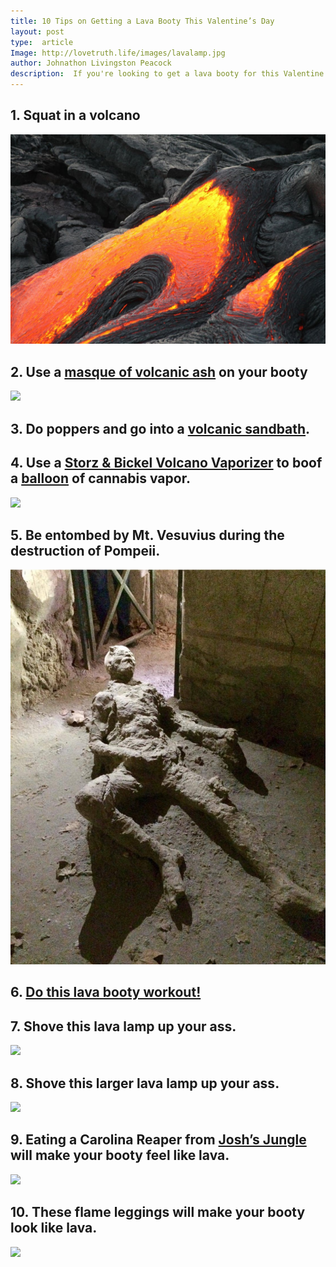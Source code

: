 ```yaml
---
title: 10 Tips on Getting a Lava Booty This Valentine’s Day
layout: post
type:  article
Image: http://lovetruth.life/images/lavalamp.jpg
author: Johnathon Livingston Peacock
description:  If you're looking to get a lava booty for this Valentine's Day, we've got you covered!
---
```

## 1. Squat in a volcano

![](/images/volcano.jpeg)

## 2. Use a [masque of volcanic ash](http://amzn.to/2i7m0sK) on your booty

<a href="https://www.amazon.com/Queen-Helene-Volcanic-Masque-Ounce/dp/B06Y19GQPN/ref=as_li_ss_il?ie=UTF8&qid=1510458413&sr=8-1&keywords=volcanic+ash+masque&linkCode=li2&tag=lovetruthlife-20&linkId=e4056a106268e3ba682d7fca89ae2482" target="_blank"><img border="0" src="//ws-na.amazon-adsystem.com/widgets/q?_encoding=UTF8&ASIN=B06Y19GQPN&Format=_SL160_&ID=AsinImage&MarketPlace=US&ServiceVersion=20070822&WS=1&tag=lovetruthlife-20" ></a><img src="https://ir-na.amazon-adsystem.com/e/ir?t=lovetruthlife-20&l=li2&o=1&a=B06Y19GQPN" width="1" height="1" border="0" alt="" style="border:none !important; margin:0px !important;" />

## 3. Do poppers and go into a [volcanic sandbath](https://www.youtube.com/watch?v=vuXYq9POsYU).

## 4.  Use a [Storz & Bickel Volcano Vaporizer](https://www.storz-bickel.com/us/en/volcano/) to boof a [balloon](http://amzn.to/2yshfQH) of cannabis vapor.
<a href="https://www.amazon.com/Volcano-Easy-Valve-Replacement-Balloons/dp/B01BL4AW6U/ref=as_li_ss_il?ie=UTF8&qid=1510458260&sr=8-1-fkmr1&keywords=volcano+vaporizer+balloon&linkCode=li2&tag=lovetruthlife-20&linkId=73ce1787b7bc291625f9c42190d5a1a4" target="_blank"><img border="0" src="//ws-na.amazon-adsystem.com/widgets/q?_encoding=UTF8&ASIN=B01BL4AW6U&Format=_SL160_&ID=AsinImage&MarketPlace=US&ServiceVersion=20070822&WS=1&tag=lovetruthlife-20" ></a><img src="https://ir-na.amazon-adsystem.com/e/ir?t=lovetruthlife-20&l=li2&o=1&a=B01BL4AW6U" width="1" height="1" border="0" alt="" style="border:none !important; margin:0px !important;" />

## 5.  Be entombed by Mt. Vesuvius during the destruction of Pompeii.

![](/images/vesuvius.jpg)

## 6.  [Do this lava booty workout!](http://www.youtube.com/watch?v=s94P7KzBLAw)

## 7.  Shove this lava lamp up your ass.
<a href="https://www.amazon.com/Lava-Original-14-5-Inch-Purple-Metallic/dp/B00JRJLTZU/ref=as_li_ss_il?s=lamps-light&ie=UTF8&qid=1510458569&sr=1-1&keywords=lava+lamp&refinements=p_n_feature_twelve_browse-bin:5740614011&linkCode=li2&tag=lovetruthlife-20&linkId=ff3053a88ac46ed330e781fdef2439ed" target="_blank"><img border="0" src="//ws-na.amazon-adsystem.com/widgets/q?_encoding=UTF8&ASIN=B00JRJLTZU&Format=_SL160_&ID=AsinImage&MarketPlace=US&ServiceVersion=20070822&WS=1&tag=lovetruthlife-20" ></a><img src="https://ir-na.amazon-adsystem.com/e/ir?t=lovetruthlife-20&l=li2&o=1&a=B00JRJLTZU" width="1" height="1" border="0" alt="" style="border:none !important; margin:0px !important;" />

## 8.  Shove this larger lava lamp up your ass.

<a href="https://www.amazon.com/Bright-Source-3118-Globe-Green/dp/B01NCI36F6/ref=as_li_ss_il?s=lamps-light&ie=UTF8&qid=1510458632&sr=1-2&keywords=lava+lamp&refinements=p_n_feature_twelve_browse-bin:5740614011,p_n_feature_eleven_browse-bin:5676439011&linkCode=li2&tag=lovetruthlife-20&linkId=7f95c692d41b44d7a60905092fa982a7" target="_blank"><img border="0" src="//ws-na.amazon-adsystem.com/widgets/q?_encoding=UTF8&ASIN=B01NCI36F6&Format=_SL160_&ID=AsinImage&MarketPlace=US&ServiceVersion=20070822&WS=1&tag=lovetruthlife-20" ></a><img src="https://ir-na.amazon-adsystem.com/e/ir?t=lovetruthlife-20&l=li2&o=1&a=B01NCI36F6" width="1" height="1" border="0" alt="" style="border:none !important; margin:0px !important;" />

## 9. Eating a Carolina Reaper from [Josh’s Jungle](https://www.joshjungle.com/) will make your booty feel like lava.

![](https://static1.squarespace.com/static/58ec1206b3db2bd94e056449/59fd1c829140b72e25d9c308/59ff804be31d1945638b4c74/1509916831711/20171105_141703.jpg?format=2500w)

## 10.  These flame leggings will make your booty look like lava.  

<a href="https://www.amazon.com/Womens-Tights-Comfortable-Winter-Leggings/dp/B016ZA1NJK/ref=as_li_ss_il?ie=UTF8&qid=1510635491&sr=8-11&keywords=fire+legging&linkCode=li2&tag=lovetruthlife-20&linkId=141b70a83b25c1c05b3d108a22609aa9" target="_blank"><img border="0" src="//ws-na.amazon-adsystem.com/widgets/q?_encoding=UTF8&ASIN=B016ZA1NJK&Format=_SL160_&ID=AsinImage&MarketPlace=US&ServiceVersion=20070822&WS=1&tag=lovetruthlife-20" ></a><img src="https://ir-na.amazon-adsystem.com/e/ir?t=lovetruthlife-20&l=li2&o=1&a=B016ZA1NJK" width="1" height="1" border="0" alt="" style="border:none !important; margin:0px !important;" />
